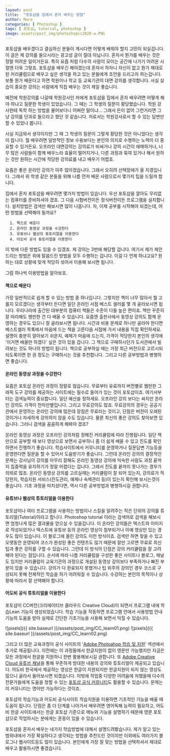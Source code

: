 ```yaml
---
layout: post
title:  "포토샵을 집에서 혼자 배우는 방법"
author: Mara
categories: [ Photoshop ]
tags: [ 포토샵, tutorial, photoshop ]
image: assets/post_img/photoshopcc2020-w.PNG
---
```

포토샵을 배우겠다고 결심하신 분들이 계시다면 어떻게 배워야 할지 고민이 되실겁니다. 이 글은 제 강의를 들으시라는 광고성 글이 절대 아닙니다.
혼자서 뭔가를 배우는 것은 정말 어려운 일이거든요. 특히 요즘 처럼 다수의 사람이 모이는 공간에 나가기 어려운 시절엔 더욱 그렇죠.
포토샵을 배우긴 해야겠는데 혼자서 하자니 자신이 없고 뭔가 제대로된 커리큘럼으로 배우고 싶은 생각을 하고 있는 분들에게 조언을 드리고자 하는겁니다.
보통 뭔가 배운다고 하면 학원이나 학교 등 교육기관의 대면 강의를 생각합니다. 사실 실습이 중요한 강의는 사람에게 직접 배우는 것이 제일 좋습니다.

예전에 학원강의를 나갈때 학원강사인 저에게 포토샵을 집에서 혼자 배우려면 어떻게 해야 하냐고 질문한 학생이 있었습니다. 그 때는 그 학생의 질문이 황당했습니다. 학원 강사한테 독학 하는 방법을 물어보다니 어쩌란 말이냐... 그래서 돈이 없어 그런거라면 그냥 강의를 단과로 들으라고 했던 것 같습니다. 저로서는 학원강사로서 할 수 있는 답변만 할 수 있었나 봅니다.

사실 지금와서 생각이지만 그 때 그 학생의 질문이 그렇게 황당한 것은 아니었다는 생각이 듭니다. 뭘 배우려면 일방적인 정보 수용보다는 본인의 의지로 수행하는 노력이 더 중요할 수 있거든요. 오프라인 대면강의는 강의료가 비싸거나 강의 시간이 애매하거나, 너무 많은 사람들이 함께 배우느라 효율이 떨어지거나, 다른 과정과 묶여 있거나 해서 원하는 것만 원하는 시간에 적당한 강의료를 내고 배우기 어렵죠.

요즘은 좋은 온라인 강의가 아주 많아졌습니다. 그래서 오히려 선택장애가 올 지경입니다. 그래서 위 학생 같은 분들을 위해 나름 먼저 배운 사람으로서 몇가지 팁을 드릴까 합니다.

집에서 혼자 포토샵을 배우려면 몇가지 방법이 있습니다. 우선 포토샵을 깔아도 무리없는 컴퓨터를 준비하셔야 겠죠. 그 다음 시험버전이든 정식버전이든 프로그램을 설치합니다. 설치방법은 검색만 해보시면 많이 나옵니다.
자, 이제 공부를 시작해야 되겠는데, 어떤 방법을 선택해야 될까요?  

```
  1. 책으로 배운다
  2. 온라인 동영상 과정을 수강한다
  3. 유튜브나 웹상의 튜토리얼을 이용한다
  4. 어도비 공식 튜토리얼을 이용한다
```
이 밖에 다른 방법도 있을 수 있겠죠. 제 강의는 3번에 해당할 겁니다.
여기서 제가 제안 드리는 방법은 위에 말씀드린 방법을 모두 수행하는 겁니다. 이걸 다 언제 하냐고요? 원하는 대로 상황에 맞게 적당히 섞어서 이용해 보시면 됩니다.

그럼 하나씩 이용방법을 알아보죠.

#### 책으로 배운다

가장 일반적으로 쉽게 할 수 있는 방법 중 하나입니다. 그렇지만 책이 너무 많아서 뭘 고를지 모르겠다는 생각부터 든다면 일단 온라인 서점 베스트 셀러를 몇 개 골라보시면 됩니다. 우리나라에 출간된 대부분의 컴퓨터 책들은 수준이 다들 높은 편이죠. 책만 꾸준히  잘 따라해도 웬만한 건 다 배울 수 있습니다. 요즘엔 출판사에서 동영상 강의도 함께 운영하는 경우도 있으니 잘 골라보시면 됩니다.
시간과 비용 문제로 하나만 골라야 한다면 베스트셀러 목록에서 마음에 드는 책을 고른다음 서점에 가서 내용을 직접 확인하세요. 설명이 충분히 알아보기 쉬운지, 예제가 마음에 드는지, 가격이 적당한지 본인의 생각에 '이거면 배울만 하겠다' 싶은 것이 있을 겁니다. 그 책으로 구매하시던가 도서관에서 빌려보는 것도 하나의 방법이 됩니다.
책으로 공부하실 때는 가장 최근 버전으로 고르시되 되도록이면 한 권 정도는 구매하시는 것을 추천합니다. 그리고 다른 공부방법과 병행하면 좋습니다.

#### 온라인 동영상 과정을 수강한다

요즘은 포토샵 온라인 과정이 정말로 많습니다. 무료부터 유료까지 버전별로 웹만한 그래픽 도구 강의를 제공하는 사이트에는 필수로 들어가 있는 것이 포토샵이죠.
여기서부터는 검색능력이 중요합니다. 일단 예산을 정하세요.
오프라인 강의 보다는 싸지만 온라인 강의도 가격이 천차만별입니다. 그리고 무료강의도 많죠. 무료강의의 경우는 공공기관에서 운영하는 온라인 강의에 많은데 장점은 무료라는 것이고, 단점은 버전이 오래된 것이거나 자세하게 강의하지 않을 수도 있습니다.
물론 최신의 좋은 강의도 찾아보면 있습니다. 그러니 검색을 꼼꼼하게 해봐야 겠죠?

온라인 동영상 과정은 오프라인 강의처럼 정해진 커리큘럼에 따라 진행됩니다. 일단 책만으로 공부할 때 보다 영상으로 보면서 공부하니 좀 더 쉽게 배울 수 있고 진도를 확인하면서 진행하기 좋습니다. 학습사이트에서 커뮤니티를 운영하거나 질문답변 기능등을 운영한다면 질문을 할 수 있어서 도움받기가 좋습니다.
그런데 온라인 강의의 결정적인 문제는 강사님이 강의를 아무리 잘해도 온라인 동영상 강의에 익숙한 사람도 과정 끝까지 집중력을 유지하기가 정말 어렵다는 겁니다. 그래서 진도를 끝까지 못나가는 경우가 의외로 많죠.
온라인 동영상 강의를 고르실때는 커리큘럼이 잘 되어 있는지, 강의료가 적당한지, 학습지원 서비스(진도관리, 예제나 숙제관리 등)이 있는지 확인해 보시는것이 좋습니다. 기초 과정을 마치셨다면, 역시 다른 공부방법과 병행하시길 권합니다.


#### 유튜브나 웹상의 튜토리얼을 이용한다

포토샵이나 여타 프로그램을 사용하는 방법이나 스킬을 알려주는 작은 단위의 강의를 튜토리얼(Tutorial)이라고 합니다. Photoshop tutorial 이라는 검색어로 검색을 해보시면 엄청나게 많은 결과물을 얻으실 수 있을겁니다.
이 온라인 강의들은 텍스트와 이미지로 작성되었거나 텍스트에 유튜브 등의 온라인 영상이 첨부되거나 아예 영상만 있는 경우도 많이 있습니다.
이 블로그에 올린 강의도 이런 방식이죠. 검색만 하면 찾을 수 있고 오랫동안 운영되어 코스가 완성된 좋은 컨텐츠도 많기 때문에 잘만 고르면 무료로 최신 팁과 좋은 강의를 구할 수 있습니다. 그런데 이 방식의 단점은 강의 커리큘럼을 잘 고려해야 된다는 점입니다. 순서에 따라 나름 커리큘럼을 구성한 좋은 사이트나 블로그, 채널도 있지만 커리큘럼이 교육기관의 과정으로 개설된 동영상 강의보다 부족하거나 빠진 부분이 있을 수 있습니다.  강의가 다 완료되지 못했거나 팁 위주의 강의인 경우 코스로 구성되지 못해 전체적인 학습을 하기 어려워질 수 있습니다. 수강하는 본인의 목적이나 상황에 따라서 잘 선택해야 합니다.

#### 어도비 공식 튜토리얼을 이용한다

포토샵이 CC버전(크리에이티브 클라우드 Creative Cloud)이 되면서 프로그램 내에 학습Lean 기능이 생성되었습니다. 학습 기능을 작동하면 프로그램 안에서 사용방법 안내기능의 도움을 받아 실제로 간단한 기초기능을 사용해 보면서 익힐 수 있습니다.

![pixels]({{ site.baseurl }}/assets/post_img/CC_learn01.png)
![pixels]({{ site.baseurl }}/assets/post_img/CC_learn02.png)

그리고 더 많은 교육과정이 공식 사이트의 '<a href="https://helpx.adobe.com/kr/support/photoshop.html?promoid=5NHJ8FD2&mv=other" target="_blank">Adobe Photoahop 학습 및 지원</a>' 섹션에서 추가로 제공됩니다. 이전에는 이 과정들에서 한글지원이 없이 영문만 가능했지만 지금은 모든 과정에서 한글을 지원하니 한번 활용해보시길 권합니다.
또 <a href="https://www.youtube.com/c/AdobeCreativeCloud/featured" target="_blank">Adobe Creative Cloud 유튜브 채널</a>을 통해 꾸준하게 방대한 내용의 강의와 튜토리얼이 제공되고 있습니다. 어도비 한국에서 제공하는 영상은 한글이 지원되지만 한글지원이 되지 않는 영상도 많으니 골라서 들어보시면 되겠습니다.
이밖에 작업중 다양한 어려움에 처했을때 다수의 전문가들에게 도움을 청할 수 있는 <a href="https://community.adobe.com/t5/photoshop/bd-p/photoshop?page=1&sort=latest_replies&filter=all" target="_blank">포토샵 공식 커뮤니티</a>도 활용할 수 있습니다.  문제는 이 커뮤니티는 영어만 가능하다는 것이죠.

포토샵의 학습기능과 어도비 공식사이트 학습지원을 이용하면 기초적인 기능을 배울 때 도움이 됩니다. 단점은 좀 더 단계를 나아가서 배우려면 영어독해 능력이 필요하고, 어도비 한글 사이트에서는 한글 포토샵 기준으로 메뉴와 기능을 설명하기 때문에 영문 포토샵으로 작업하시는 분에게는 혼동이 있을 수 있습니다.

포토샵을 혼자서 배우는 네가지 학습방법에 대해서 설명드려봤습니다. 제가 알고 있는 범위내에서 가장 확실하다고 생각되는 방법을 추천드린 것이지만 이외에도 여러가지 블로그나 웹사이트등도 많이 있습니다. 본인에게 가장 잘 맞는 방법을 선택하셔서 제대로 배우고 활용하시면 좋겠습니다.
